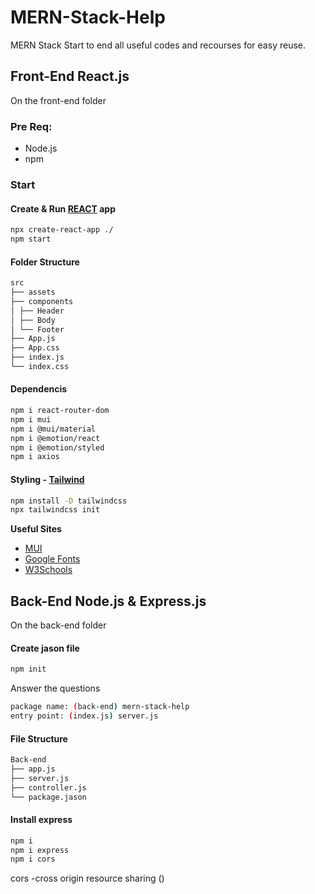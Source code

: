 # MERN-Stack-Help

MERN Stack Start to end all useful codes and recourses for easy reuse.

## **Front-End React.js**

On the front-end folder

### Pre Req:

- Node.js
- npm

### Start

#### Create & Run [REACT](https://react.dev/learn) app

```bash
npx create-react-app ./
npm start
```

#### Folder Structure

```markdown
src
├── assets
├── components
│ ├── Header
│ ├── Body
│ └── Footer
├── App.js
├── App.css
├── index.js
└── index.css
```

#### Dependencis

```bash
npm i react-router-dom
npm i mui
npm i @mui/material
npm i @emotion/react
npm i @emotion/styled
npm i axios
```

#### Styling - [Tailwind](https://tailwindcss.com)

```bash
npm install -D tailwindcss
npx tailwindcss init
```

**Useful Sites**

- [MUI](https://mui.com)
- [Google Fonts](https://fonts.google.com)
- [W3Schools](https://www.w3schools.com)

## **Back-End Node.js & Express.js**

On the back-end folder

#### Create jason file

```bash
npm init
```

Answer the questions

```bash
package name: (back-end) mern-stack-help
entry point: (index.js) server.js
```

#### File Structure

```markdown
Back-end
├── app.js
├── server.js
├── controller.js
└── package.jason
```

#### Install express

```bash
npm i
npm i express
npm i cors
```

cors -cross origin resource sharing ()
